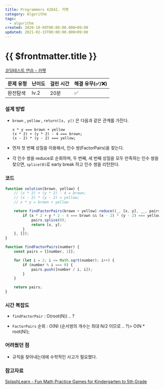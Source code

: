 ```yaml
---
title: Programmers 42842. 카펫
category: Algorithm
tags:
  - algorithm
created: 2020-10-09T00:00:00.000+09:00
updated: 2021-02-15T00:00:00.000+09:00
---
```


# {{ $frontmatter.title }}

[코딩테스트 연습 - 카펫](https://programmers.co.kr/learn/courses/30/lessons/42842)

| 문제 유형 | 난이도 | 걸린 시간 | 해결 유무(✅/❌) |
| --------- | ------ | --------- | ---------------- |
| 완전탐색  | lv.2   | 20분      | ✅               |

### **설계 방법**

- `brown` , `yellow` , `return([x, y])` 은 다음과 같은 관계를 가진다.

  ```
  x * y === brown + yellow
  (x * 2) + (y * 2) - 4 === brown;
  (x - 2) * (y - 2) === yellow;
  ```

- 먼저 첫 번째 성질을 이용해서, 인수 쌍(FactorPairs)을 찾는다.

- 각 인수 쌍을 reduce로 순회하며, 두 번째, 세 번째 성질을 모두 만족하는 인수 쌍을 찾으면, `splice(0)`로 early break 하고 인수 쌍을 리턴한다.

### 코드

```javascript
function solution(brown, yellow) {
	// (x * 2) + (y * 2) - 4 = brown;
	// (x - 2) * (y - 2) = yellow;
	// x * y = brown + yellow

	return findFactorPairs(brown + yellow).reduce((_, [x, y], __, pairs) => {
		if (x * 2 + y * 2 - 4 === brown && (x - 2) * (y - 2) === yellow) {
			pairs.splice(0);
			return [x, y];
		}
	}, []);
}

function findFactorPairs(number) {
	const pairs = [[number, 1]];

	for (let i = 2; i <= Math.sqrt(number); i++) {
		if (number % i === 0) {
			pairs.push([number / i, i]);
		}
	}

	return pairs;
}
```

### **시간 복잡도**

- `findFactorPair` : O(root(N)) .. ?

- `FactorPairs` 순회 : O(N) (순서쌍의 개수는 최대 N/2 이므로 .. ?)> O(N \* root(N));

### **어려웠던 점**

- 규칙을 찾아내는데에 수학적인 사고가 필요했다.

### **참고자료**

[SplashLearn - Fun Math Practice Games for Kindergarten to 5th Grade](https://www.splashlearn.com/math-vocabulary/fractions/factor-pairs)
